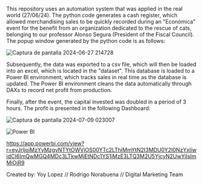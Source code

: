 This repository uses an automation system that was applied in the real world (27/06/24).
The python code generates a cash register, which allowed merchandising sales to be quickly recorded during an "Económica" event for the benefit
from an organization dedicated to the rescue of cats, belonging to our professor Alonso Segura (President of the Fiscal Council).
The popup window generated by the python code is as follows: 


![Captura de pantalla 2024-06-27 214728](https://github.com/YoyLopez/SalesTrackingSystem/assets/172577623/958072ac-5200-427b-a9db-658b6032606d)

Subsequently, the data was exported to a csv file, which will then be loaded into an excel, which is located in the "dataset". This database is loaded
to a Power BI environment, which tracks sales in real time as the database is updated. The Power BI environment cleans the data automatically through
DAXs to record net profit from production.

Finally, after the event, the capital invested was doubled in a period of 3 hours. The profit is presented in the following Dashboard:

![Captura de pantalla 2024-07-09 023007](https://github.com/YoyLopez/SalesTrackingSystem/assets/172577623/4d38997e-a93e-45ab-8f3b-306ce3602ced)

![Power BI](https://img.shields.io/badge/-PowerBI-F7DF1E?style=flat&logo=PowerBI)

https://app.powerbi.com/view?r=eyJrIjoiMzYyMzgyNTYtOWVjOS00YTc2LThiMmYtN2I3MDU0Y2I0NzYxIiwidCI6ImQwMGQ4MDc3LTkwMjEtNDc1YS1iMzE3LTQ3M2U5YjcyN2UwYiIsImMiOjR9

Created by: Yoy Lopez // Rodrigo Norabuena // Digital Marketing Team
